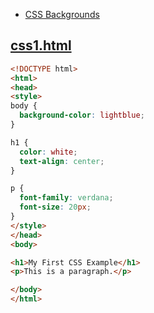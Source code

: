 

- [CSS Backgrounds](https://www.w3schools.com/css/css_background.asp)

## [css1.html](https://www.w3schools.com/css/tryit.asp?filename=trycss_default)
```html
<!DOCTYPE html>
<html>
<head>
<style>
body {
  background-color: lightblue;
}

h1 {
  color: white;
  text-align: center;
}

p {
  font-family: verdana;
  font-size: 20px;
}
</style>
</head>
<body>

<h1>My First CSS Example</h1>
<p>This is a paragraph.</p>

</body>
</html>
```


